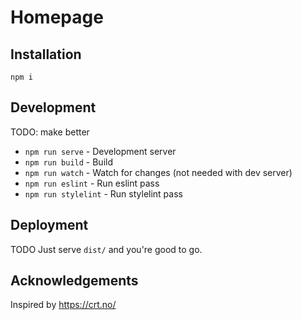 # Homepage

## Installation

```shell
npm i
```

## Development

TODO: make better
* `npm run serve` - Development server
* `npm run build` - Build
* `npm run watch` - Watch for changes (not needed with dev server)
* `npm run eslint` - Run eslint pass
* `npm run stylelint` - Run stylelint pass

## Deployment

TODO
Just serve `dist/` and you're good to go.

## Acknowledgements

Inspired by https://crt.no/
